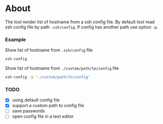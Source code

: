 # About

The tool  render list of hostname from a ssh config file.
By default tool read ssh config file by path `.ssh/config`. If config  has another path use option `-p`.

### Example

Show list of hostname from `.ssh/config` file
```bash
ssh-config
```

Show list of hostname from `./custom/path/to/config` file
```bash
ssh-config -p './custom/path/to/config'
```

### TODO
- [x] using default config file
- [x] support a custom path to config file
- [ ] save passwords
- [ ] open config file in a text editor
